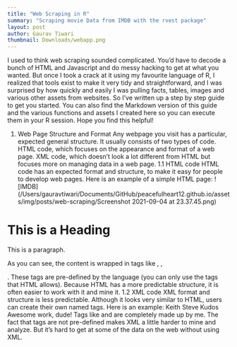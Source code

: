 ```yaml
---
title: "Web Scraping in R"
summary: "Scraping movie Data from IMDB with the rvest package"
layout: post
author: Gaurav Tiwari
thumbnail: Downloads/webapp.png
---
```

I used to think web scraping sounded complicated. You’d have to decode a bunch of HTML and Javascript and do messy hacking to get at what you wanted.
But once I took a crack at it using my favourite language of R, I realized that tools exist to make it very tidy and straightforward, and I was surprised by how quickly and easily I was pulling facts, tables, images and various other assets from websites.
So I’ve written up a step by step guide to get you started. You can also find the Markdown version of this guide and the various functions and assets I created here so you can execute them in your R session.
Hope you find this helpful!
1. Web Page Structure and Format
Any webpage you visit has a particular, expected general structure. It usually consists of two types of code.
HTML code, which focuses on the appearance and format of a web page.
XML code, which doesn’t look a lot different from HTML but focuses more on managing data in a web page.
1.1 HTML code
HTML code has an expected format and structure, to make it easy for people to develop web pages. Here is an example of a simple HTML page:
![IMDB](/Users/gauravtiwari/Documents/GitHub/peacefulheart12.github.io/assets/img/posts/web-scraping/Screenshot 2021-09-04 at 23.37.45.png)
<!DOCTYPE html>
<html>
<head>
<title>Page Title</title>
</head>
<body>
<h1>This is a Heading</h1>
<p>This is a paragraph.</p>
</body>
</html>
As you can see, the content is wrapped in tags like <head>, <body>, <p>. These tags are pre-defined by the language (you can only use the tags that HTML allows). Because HTML has a more predictable structure, it is often easier to work with it and mine it.
1.2 XML code
XML format and structure is less predictable. Although it looks very similar to HTML, users can create their own named tags. Here is an example:
<note>
 <to>Keith</to>
 <from>Steve</from>
 <heading>Kudos</heading>
 <body>Awesome work, dude!</body>
</note>
Tags like <to> and <from> are completely made up by me. The fact that tags are not pre-defined makes XML a little harder to mine and analyze. But it’s hard to get at some of the data on the web without using XML.
